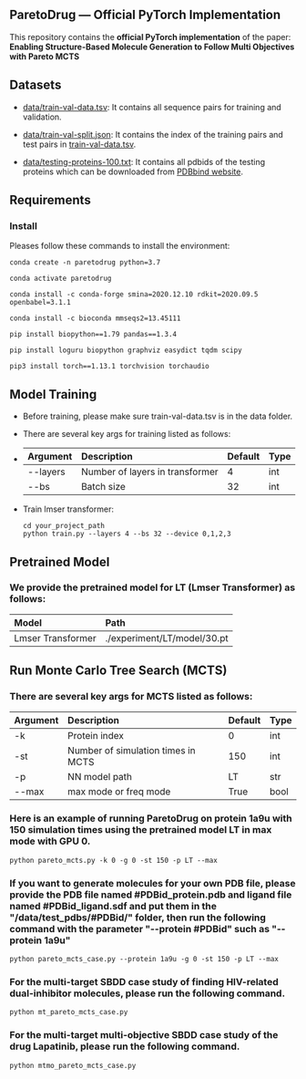 <!--
 * @Author: QHGG
 * @Date: 2022-05-07 17:24:57
 * @LastEditTime: 2022-10-20 17:48:21
 * @LastEditors: QHGG
 * @Description: 
 * @FilePath: /AlphaDrug/README.md
-->
## ParetoDrug — Official PyTorch Implementation

This repository contains  the **official PyTorch implementation** of the paper: **Enabling Structure-Based Molecule Generation to Follow Multi Objectives with Pareto MCTS**

## Datasets

- [data/train-val-data.tsv](https://drive.google.com/drive/folders/1myoeLdsOYz8mSvYEhSdMfUszUJlaJR3u?usp=sharing): It contains all sequence pairs for training and validation.

- [data/train-val-split.json](https://github.com/CMACH508/AlphaDrug/blob/main/data/train-val-split.json): It contains the index of the training pairs and test pairs in [train-val-data.tsv](https://drive.google.com/drive/folders/1myoeLdsOYz8mSvYEhSdMfUszUJlaJR3u?usp=sharing).

- [data/testing-proteins-100.txt](https://github.com/CMACH508/AlphaDrug/blob/main/data/testing-proteins-100.txt): It contains all pdbids of the testing proteins which can be downloaded from [PDBbind website](http://www.pdbbind.org.cn/).


## Requirements

### Install
Pleases follow these commands to install the environment:

```
conda create -n paretodrug python=3.7

conda activate paretodrug

conda install -c conda-forge smina=2020.12.10 rdkit=2020.09.5 openbabel=3.1.1

conda install -c bioconda mmseqs2=13.45111

pip install biopython==1.79 pandas==1.3.4

pip install loguru biopython graphviz easydict tqdm scipy

pip3 install torch==1.13.1 torchvision torchaudio
```

## Model Training

- Before training, please make sure train-val-data.tsv is in the data folder.

- There are several key args for training listed as follows:
- 
    | Argument | Description | Default | Type |
    | :-----| :---- | :---- | :---- |
    | --layers | Number of layers in transformer | 4 | int |
    | --bs | Batch size | 32 | int |

- Train lmser transformer:

    ```shell
    cd your_project_path
    python train.py --layers 4 --bs 32 --device 0,1,2,3
    ```

## Pretrained Model

### We provide the pretrained model for LT (Lmser Transformer) as follows:
| Model  | Path |
| :----- | :---- | 
| Lmser Transformer | ./experiment/LT/model/30.pt|


## Run Monte Carlo Tree Search (MCTS)

### There are several key args for MCTS listed as follows:
| Argument | Description | Default | Type |
| :-----| :---- |:--------| :---- |
| -k | Protein index | 0       | int |
| -st | Number of simulation times in MCTS| 150     | int |
| -p | NN model path | LT      | str |
| --max | max mode or freq mode | True    | bool |

### Here is an example of running ParetoDrug on protein 1a9u with 150 simulation times using the pretrained model LT in max mode with GPU 0.
```shell
python pareto_mcts.py -k 0 -g 0 -st 150 -p LT --max
```

### If you want to generate molecules for your own PDB file, please provide the PDB file named #PDBid_protein.pdb and ligand file named #PDBid_ligand.sdf and put them in the "/data/test_pdbs/#PDBid/" folder, then run the following command with the parameter "--protein #PDBid" such as "--protein 1a9u"
```shell
python pareto_mcts_case.py --protein 1a9u -g 0 -st 150 -p LT --max
```

### For the multi-target SBDD case study of finding HIV-related dual-inhibitor molecules, please run the following command.
```shell
python mt_pareto_mcts_case.py
```

### For the multi-target multi-objective SBDD case study of the drug Lapatinib, please run the following command.
```shell
python mtmo_pareto_mcts_case.py
```

